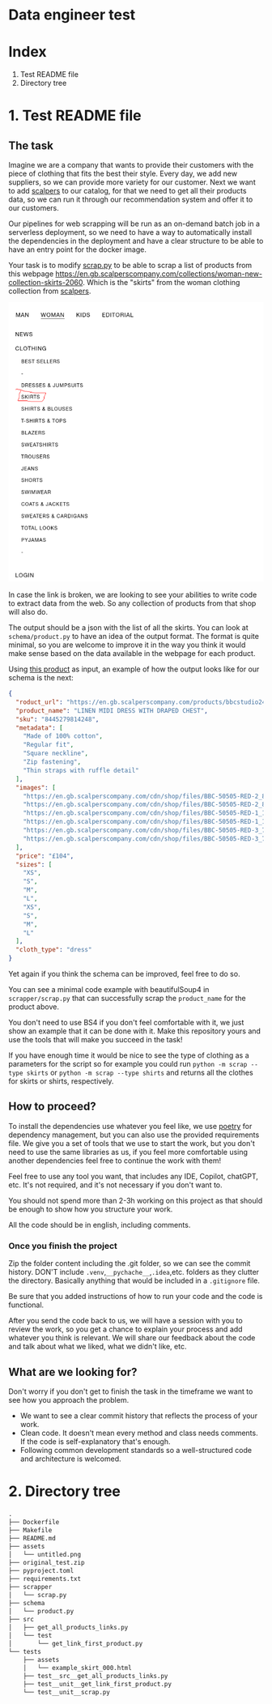 # Data engineer test

# Index

1. Test README file
2. Directory tree

# 1. Test README file
 

## The task

Imagine we are a company that wants to provide their customers with the piece of clothing that fits the best their
style.
Every day, we add new suppliers, so we can provide more variety for our customer.
Next we want to add [scalpers](https://en.gb.scalperscompany.com/) to our catalog, for that we need to get all their
products data, so we can run it through our recommendation system and offer it to our customers.

Our pipelines for web scrapping will be run as an on-demand batch job in a serverless deployment, so we need to have a
way to automatically install the dependencies in the deployment and have a clear structure to be able to have an entry
point for the docker image.

Your task is to modify [scrap.py](scrapper%2Fscrap.py) to be able to scrap a list of products from this
webpage https://en.gb.scalperscompany.com/collections/woman-new-collection-skirts-2060.
Which is the "skirts" from the woman clothing collection from [scalpers](https://en.gb.scalperscompany.com/).

![untitled.png](assets/untitled.png)

In case the link is broken, we are looking to see your abilities to write code to extract data from the web. So any
collection of products from that shop will also do.

The output should be a json with the list of all the skirts. You can look at `schema/product.py` to have an idea of the
output format.
The format is quite minimal, so you are welcome to improve it in the way you think it would make sense based on the data
available in the webpage for each product.

Using [this product](https://en.gb.scalperscompany.com/products/bbcstudio24-50505-strapless-linen-dress-ss24-red) as
input, an example of how the output looks like for our schema is the next:

```json
{
  "roduct_url": "https://en.gb.scalperscompany.com/products/bbcstudio24-50505-strapless-linen-dress-ss24-red",
  "product_name": "LINEN MIDI DRESS WITH DRAPED CHEST",
  "sku": "8445279814248",
  "metadata": [
    "Made of 100% cotton",
    "Regular fit",
    "Square neckline",
    "Zip fastening",
    "Thin straps with ruffle detail"
  ],
  "images": [
    "https://en.gb.scalperscompany.com/cdn/shop/files/BBC-50505-RED-2_8392707e-c459-4eb2-b8d5-20dd3bba8b2c.jpg?v=1715950630",
    "https://en.gb.scalperscompany.com/cdn/shop/files/BBC-50505-RED-2_8392707e-c459-4eb2-b8d5-20dd3bba8b2c_800x.jpg?v=1715950630",
    "https://en.gb.scalperscompany.com/cdn/shop/files/BBC-50505-RED-1_12cca2fa-3e2c-4e18-b145-927e0cae6c1b.jpg?v=1715950630",
    "https://en.gb.scalperscompany.com/cdn/shop/files/BBC-50505-RED-1_12cca2fa-3e2c-4e18-b145-927e0cae6c1b_800x.jpg?v=1715950630",
    "https://en.gb.scalperscompany.com/cdn/shop/files/BBC-50505-RED-3_70b33f83-8a5d-4604-8cfe-d342011d122e.jpg?v=1715950630",
    "https://en.gb.scalperscompany.com/cdn/shop/files/BBC-50505-RED-3_70b33f83-8a5d-4604-8cfe-d342011d122e_800x.jpg?v=1715950630"
  ],
  "price": "£104",
  "sizes": [
    "XS",
    "S",
    "M",
    "L",
    "XS",
    "S",
    "M",
    "L"
  ],
  "cloth_type": "dress"
}
```

Yet again if you think the schema can be improved, feel free to do so.

You can see a minimal code example with beautifulSoup4 in `scrapper/scrap.py` that can successfully scrap
the `product_name` for the product above.

You don't need to use BS4 if you don't feel comfortable with it, we just show an example that it can be done with it.
Make this repository yours and use the tools that will make you succeed in the task!

If you have enough time it would be nice to see the type of clothing as a parameters for the script so for example you
could run `python -m scrap --type skirts` or `python -m scrap --type shirts` and returns all the clothes for skirts or
shirts, respectively.

## How to proceed?

To install the dependencies use whatever you feel like, we use [poetry](https://python-poetry.org/) for dependency
management, but you can also use the provided requirements file.
We give you a set of tools that we use to start the work, but you don't need to use the same libraries as us, if you
feel
more comfortable using another dependencies feel free to continue the work with them!

Feel free to use any tool you want, that includes any IDE, Copilot, chatGPT, etc. It's not required, and it's not
necessary if you don't want to.

You should not spend more than 2-3h working on this project as that should be enough to show how you structure your
work.

All the code should be in english, including comments.

### Once you finish the project

Zip the folder content including the .git folder, so we can see the commit history.
DON'T include `.venv`,`__pychache__`,`.idea`,etc. folders as they clutter the directory. Basically anything that would be included in a `.gitignore` file.

Be sure that you added instructions of how to run your code and the code is functional.

After you send the code back to us, we will have a session with you to review the work, so you get a chance to explain
your process and add whatever you think is relevant.
We will share our feedback about the code and talk about what we liked, what we didn't like, etc.

## What are we looking for?

Don't worry if you don't get to finish the task in the timeframe we want to see how you approach the problem.

* We want to see a clear commit history that reflects the process of your work.
* Clean code. It doesn't mean every method and class needs comments. If the code is self-explanatory that's enough.
* Following common development standards so a well-structured code and architecture is welcomed.


# 2. Directory tree

```
.
├── Dockerfile
├── Makefile
├── README.md
├── assets
│   └── untitled.png
├── original_test.zip
├── pyproject.toml
├── requirements.txt
├── scrapper
│   └── scrap.py
├── schema
│   └── product.py
├── src
│   ├── get_all_products_links.py
│   └── test
│       └── get_link_first_product.py
└── tests
    ├── assets
    │   └── example_skirt_000.html
    ├── test__src__get_all_products_links.py
    ├── test__unit__get_link_first_product.py
    └── test__unit__scrap.py
```



